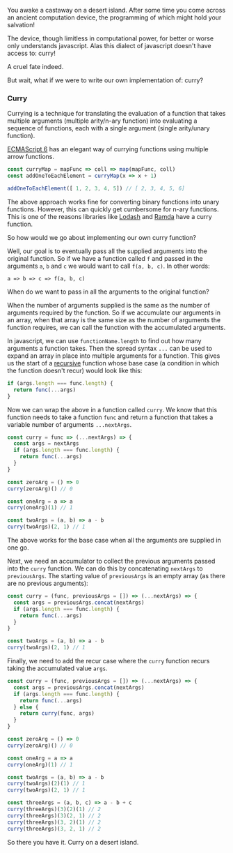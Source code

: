 You awake a castaway on a desert island. After some time you come
across an ancient computation device, the programming of which might hold your
salvation!

The device, though limitless in computational power, for better or worse only
understands javascript. Alas this dialect of javascript doesn't have access to:
curry!

<!--more-->

A cruel fate indeed.

But wait, what if we were to write our own implementation of: curry?

### Curry

Currying is a technique for translating the evaluation of a function that takes
multiple arguments (multiple arity/n-ary function) into evaluating a sequence of
functions, each with a single argument (single arity/unary function).

[ECMAScript 6](https://www.ecma-international.org/ecma-262/6.0/) has an elegant way of currying functions using multiple arrow functions.

```javascript
const curryMap = mapFunc => coll => map(mapFunc, coll)
const addOneToEachElement = curryMap(x => x + 1)

addOneToEachElement([ 1, 2, 3, 4, 5]) // [ 2, 3, 4, 5, 6]
```

The above approach works fine for converting binary functions into unary
functions. However, this can quickly get cumbersome for n-ary functions. This is
one of the reasons libraries like [Lodash](https://github.com/lodash/lodash) and [Ramda](https://github.com/ramda/ramda) have a curry function.

So how would we go about implementing our own curry function?

Well, our goal is to eventually pass all the supplied arguments into the original
function. So if we have a function called `f` and passed in the arguments `a`,
`b` and `c` we would want to call `f(a, b, c)`. In other words:

`a => b => c => f(a, b, c)`

When do we want to pass in all the arguments to the original function?

When the number of arguments supplied is the same as the number of arguments required
by the function. So if we accumulate our arguments in an array, when that
array is the same size as the number of arguments the function requires, we
can call the function with the accumulated arguments.

In javascript, we can use `functionName.length` to find out how many arguments a
function takes. Then the spread syntax `...` can be used to expand an array in
place into multiple arguments for a function. This gives us the start of a [recursive](https://en.wikipedia.org/wiki/Recursion_(computer_science))
function whose base case (a condition in which the function doesn't recur) would
look like this:

```javascript
if (args.length === func.length) {
  return func(...args)
}
```

Now we can wrap the above in a function called `curry`. We know that this function needs to
take a function `func` and return a function that takes a variable number of
arguments `...nextArgs`.

```javascript
const curry = func => (...nextArgs) => {
  const args = nextArgs
  if (args.length === func.length) {
    return func(...args)
  }
}

const zeroArg = () => 0
curry(zeroArg)() // 0

const oneArg = a => a
curry(oneArg)(1) // 1

const twoArgs = (a, b) => a - b
curry(twoArgs)(2, 1) // 1
```

The above works for the base case when all the arguments are supplied in one go.

Next, we need an accumulator to collect the previous arguments passed into the
`curry` function. We can do this by concatenating `nextArgs` to `previousArgs`. The
starting value of `previousArgs` is an empty array (as there are no previous arguments):

```javascript
const curry = (func, previousArgs = []) => (...nextArgs) => {
  const args = previousArgs.concat(nextArgs)
  if (args.length === func.length) {
    return func(...args)
  }
}

const twoArgs = (a, b) => a - b
curry(twoArgs)(2, 1) // 1
```

Finally, we need to add the recur case where the `curry` function recurs
taking the accumulated value `args`.

```javascript
const curry = (func, previousArgs = []) => (...nextArgs) => {
  const args = previousArgs.concat(nextArgs)
  if (args.length === func.length) {
    return func(...args)
  } else {
    return curry(func, args)
  }
}

const zeroArg = () => 0
curry(zeroArg)() // 0

const oneArg = a => a
curry(oneArg)(1) // 1

const twoArgs = (a, b) => a - b
curry(twoArgs)(2)(1) // 1
curry(twoArgs)(2, 1) // 1

const threeArgs = (a, b, c) => a - b + c
curry(threeArgs)(3)(2)(1) // 2
curry(threeArgs)(3)(2, 1) // 2
curry(threeArgs)(3, 2)(1) // 2
curry(threeArgs)(3, 2, 1) // 2
```

So there you have it. Curry on a desert island.
